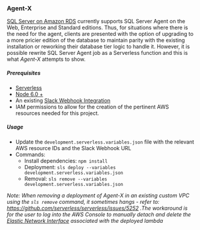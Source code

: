 ### Agent-X

[SQL Server on Amazon RDS](https://aws.amazon.com/rds/sqlserver/) currently supports SQL Server Agent on the Web, Enterprise and Standard editions. Thus, for situations where there is the need for the agent, clients are presented with the option of upgrading to a more pricier edition of the database to maintain parity with the existing installation or reworking their database tier logic to handle it. However, it is possible rewrite SQL Server Agent job as a Serverless function and this is what *Agent-X* attempts to show. 

##### Prerequisites
* [Serverless](https://serverless.com/)
* [Node 6.0 + ](https://nodejs.org/en/)
* An existing [Slack Webhook Integration](https://api.slack.com/incoming-webhooks)
* IAM permissions to allow for the creation of the pertinent AWS resources needed for this project.


##### Usage
* Update the `development.serverless.variables.json` file with the relevant AWS resource IDs and the Slack Webhook URL
* Commands:
    * Install dependencies: `npm install`
    * Deployment: `sls deploy --variables development.serverless.variables.json`
    * Removal: `sls remove --variables development.serverless.variables.json`


*Note: When removing a deployment of Agent-X in an existing custom VPC using the `sls remove` command, it sometimes hangs - refer to: https://github.com/serverless/serverless/issues/5252  .The workaround is for the user to log into the AWS Console to manually detach and delete the [Elastic Network Interface](https://docs.aws.amazon.com/AWSEC2/latest/UserGuide/using-eni.html) associated with the deployed lambda*


